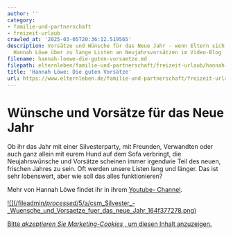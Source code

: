 ```yaml
---
author: ''
category:
- familie-und-partnerschaft
- freizeit-urlaub
crawled_at: '2025-03-05T20:36:12.519565'
description: Vorsätze und Wünsche für das Neue Jahr - wenn Eltern sich zu viel vornehmen.
  Hannah Löwe über zu lange Listen an Neujahrsvorsätzen im Video-Blog
filename: hannah-loewe-die-guten-vorsaetze.md
filepath: elternleben/familie-und-partnerschaft/freizeit-urlaub/hannah-loewe-die-guten-vorsaetze.md
title: 'Hannah Löwe: Die guten Vorsätze'
url: https://www.elternleben.de/familie-und-partnerschaft/freizeit-urlaub/hannah-loewe-die-guten-vorsaetze/
---
```


#  Wünsche und Vorsätze für das Neue Jahr

Ob ihr das Jahr mit einer Silvesterparty, mit Freunden, Verwandten oder auch
ganz allein mit eurem Hund auf dem Sofa verbringt, die Neujahrswünsche und
Vorsätze scheinen immer irgendwie Teil des neuen, frischen Jahres zu sein. Oft
werden unsere Listen lang und länger. Das ist sehr lobenswert, aber wie soll
das alles funktionieren?

Mehr von Hannah Löwe findet ihr in ihrem [Youtube-
Channel](https://www.youtube.com/channel/UC-150_R5aEyxKB96PWqACHA).

[ ![](/fileadmin/_processed_/5/a/csm_Silvester_-
_Wuensche_und_Vorsaetze_fuer_das_neue_Jahr_164f377278.png)
](javascript:Cookiebot.renew\(\))

[Bitte _akzeptieren Sie Marketing-Cookies_ , um diesen Inhalt
anzuzeigen.](javascript:Cookiebot.renew\(\))

